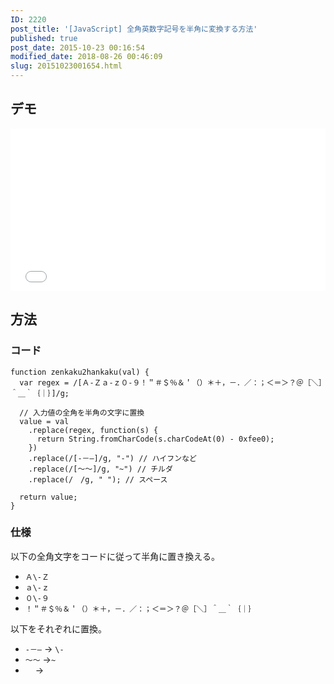 ```yaml
---
ID: 2220
post_title: '[JavaScript] 全角英数字記号を半角に変換する方法'
published: true
post_date: 2015-10-23 00:16:54
modified_date: 2018-08-26 00:46:09
slug: 20151023001654.html
---
```

<!--more-->

<h2>デモ</h2>

<iframe height='260' scrolling='no' title='Zenkaku to Hankaku' src='//codepen.io/hiro0218/embed/WgrdbO/?height=265&theme-id=light&default-tab=result&embed-version=2' frameborder='no' allowtransparency='true' allowfullscreen='true' style='width: 100%;'>See the Pen <a href='https://codepen.io/hiro0218/pen/WgrdbO/'>Zenkaku to Hankaku</a> by hiro (<a href='https://codepen.io/hiro0218'>@hiro0218</a>) on <a href='https://codepen.io'>CodePen</a>.
</iframe>

<h2>方法</h2>

<h3>コード</h3>

<pre><code class="language-js">function zenkaku2hankaku(val) {
  var regex = /[Ａ-Ｚａ-ｚ０-９！＂＃＄％＆＇（）＊＋，－．／：；＜＝＞？＠［＼］＾＿｀｛｜｝]/g;

  // 入力値の全角を半角の文字に置換
  value = val
    .replace(regex, function(s) {
      return String.fromCharCode(s.charCodeAt(0) - 0xfee0);
    })
    .replace(/[‐－―]/g, "-") // ハイフンなど
    .replace(/[～〜]/g, "~") // チルダ
    .replace(/　/g, " "); // スペース

  return value;
}
</code></pre>

<h3>仕様</h3>

以下の全角文字をコードに従って半角に置き換える。

<ul>
<li><code>Ａ\-Ｚ</code></li>
<li><code>ａ\-ｚ</code></li>
<li><code>０\-９</code></li>
<li><code>！＂＃＄％＆＇（）＊＋，－．／：；＜＝＞？＠［＼］＾＿｀｛｜｝</code></li>
</ul>

以下をそれぞれに置換。

<ul>
<li><code>‐－―</code> → <code>\-</code></li>
<li><code>～〜</code> →<code>~</code></li>
<li><code>　</code> → <code></code></li>
</ul>